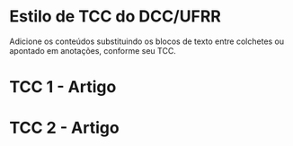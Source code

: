 # Estilo de TCC do DCC/UFRR

Adicione os conteúdos substituindo os blocos de texto entre colchetes ou apontado em anotações, conforme seu TCC.

# TCC 1 - Artigo

# TCC 2 - Artigo